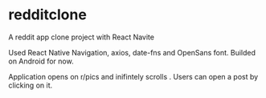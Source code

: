 # redditclone
A reddit app clone project with React Navite

Used React Native Navigation, axios, date-fns and OpenSans font. Builded on Android for now.

Application opens on r/pics and inifintely scrolls . Users can open a post by clicking on it.
